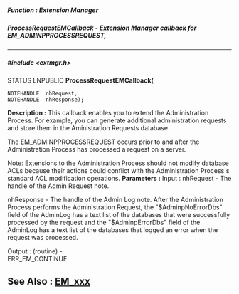 ##### Function : Extension Manager
##### ProcessRequestEMCallback - Extension Manager callback for EM_ADMINPPROCESSREQUEST,
---
##### #include <extmgr.h>
STATUS LNPUBLIC **ProcessRequestEMCallback(**

	NOTEHANDLE  nhRequest,
	NOTEHANDLE  nhResponse);
**Description :**
This callback enables you to extend the Administration Process.  For example, 
you can generate additional administration requests and store them in the 
Aministration Requests database.  

The EM_ADMINPPROCESSREQUEST occurs prior to and after the Administration 
Process has processed a request on a server.

Note:  Extensions to the Administration Process should not modify database ACLs 
because their actions could conflict with the Administration Process's standard 
ACL modification operations.
**Parameters :**
Input :
nhRequest  -  The handle of the Admin Request note.

nhResponse  -  The handle of the Admin Log note.  After the Administration Process performs the Administration Request, the "$AdminpNoErrorDbs" field of the AdminLog has a text list of the databases that were successfully processed by the request and the "$AdminpErrorDbs" field of the AdminLog has a text list of the databases that logged an error when the request was processed.

Output :
(routine)  -  
ERR_EM_CONTINUE


**See Also :**
[EM_xxx](D:/md_files/EM_xxx.md)
---
